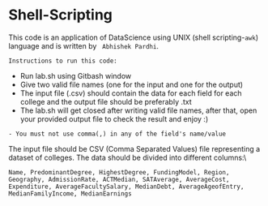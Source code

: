 # Shell-Scripting
This code is an application of DataScience using UNIX (shell scripting-```awk```) language and is written by ``` Abhishek Pardhi```.
```
Instructions to run this code:
```
- Run lab.sh using Gitbash window
- Give two valid file names (one for the input and one for the output)
- The input file (.csv) should contain the data for each field for each college and the output file should be preferably .txt
- The lab.sh will get closed after writing valid file names, after that, open your provided output file to check the result and enjoy :)
```
- You must not use comma(,) in any of the field's name/value
```

The input file should be CSV (Comma Separated Values) file representing a dataset of colleges. The data should be
divided into different columns:\
```
Name, PredominantDegree, HighestDegree, FundingModel, Region, Geography, AdmissionRate, ACTMedian, SATAverage, AverageCost, Expenditure, AverageFacultySalary, MedianDebt, AverageAgeofEntry, MedianFamilyIncome, MedianEarnings
```

